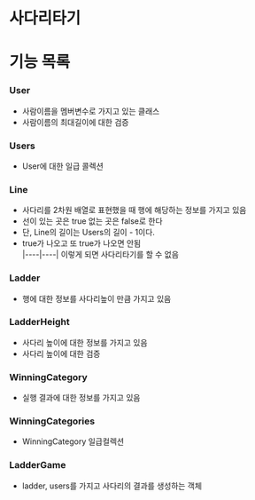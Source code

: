 # 사다리타기 

# 기능 목록

### User
- 사람이름을 멤버변수로 가지고 있는 클래스
- 사람이름의 최대길이에 대한 검증

### Users
- User에 대한 일급 콜렉션

### Line 
- 사다리를 2차원 배열로 표현했을 때 행에 해당하는 정보를 가지고 있음
- 선이 있는 곳은 true 없는 곳은 false로 한다 
- 단, Line의 길이는 Users의 길이 - 1이다.
- true가 나오고 또 true가 나오면 안됨   
|----|----| 이렇게 되면 사다리타기를 할 수 없음

### Ladder
- 행에 대한 정보를 사다리높이 만큼 가지고 있음

### LadderHeight 
- 사다리 높이에 대한 정보를 가지고 있음
- 사다리 높이에 대한 검증

### WinningCategory
- 실행 결과에 대한 정보를 가지고 있음 

### WinningCategories
- WinningCategory 일급컬렉션

### LadderGame
- ladder, users를 가지고 사다리의 결과를 생성하는 객체
